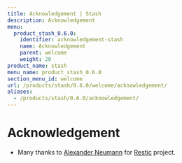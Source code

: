 ```yaml
---
title: Acknowledgement | Stash
description: Acknowledgement
menu:
  product_stash_0.6.0:
    identifier: acknowledgement-stash
    name: Acknowledgement
    parent: welcome
    weight: 20
product_name: stash
menu_name: product_stash_0.6.0
section_menu_id: welcome
url: /products/stash/0.6.0/welcome/acknowledgement/
aliases:
  - /products/stash/0.6.0/acknowledgement/
---
```


# Acknowledgement
 - Many thanks to [Alexander Neumann](https://github.com/fd0) for [Restic](https://restic.net) project.
